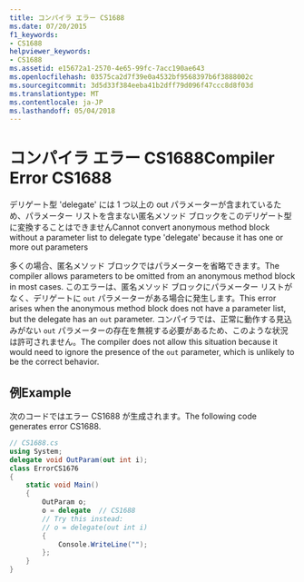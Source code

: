 ```yaml
---
title: コンパイラ エラー CS1688
ms.date: 07/20/2015
f1_keywords:
- CS1688
helpviewer_keywords:
- CS1688
ms.assetid: e15672a1-2570-4e65-99fc-7acc190ae643
ms.openlocfilehash: 03575ca2d7f39e0a4532bf9568397b6f3888002c
ms.sourcegitcommit: 3d5d33f384eeba41b2dff79d096f47ccc8d8f03d
ms.translationtype: MT
ms.contentlocale: ja-JP
ms.lasthandoff: 05/04/2018
---
```

# <a name="compiler-error-cs1688"></a><span data-ttu-id="348ea-102">コンパイラ エラー CS1688</span><span class="sxs-lookup"><span data-stu-id="348ea-102">Compiler Error CS1688</span></span>
<span data-ttu-id="348ea-103">デリゲート型 'delegate' には 1 つ以上の out パラメーターが含まれているため、パラメーター リストを含まない匿名メソッド ブロックをこのデリゲート型に変換することはできません</span><span class="sxs-lookup"><span data-stu-id="348ea-103">Cannot convert anonymous method block without a parameter list to delegate type 'delegate' because it has one or more out parameters</span></span>  
  
 <span data-ttu-id="348ea-104">多くの場合、匿名メソッド ブロックではパラメーターを省略できます。</span><span class="sxs-lookup"><span data-stu-id="348ea-104">The compiler allows parameters to be omitted from an anonymous method block in most cases.</span></span> <span data-ttu-id="348ea-105">このエラーは、匿名メソッド ブロックにパラメーター リストがなく、デリゲートに `out` パラメーターがある場合に発生します。</span><span class="sxs-lookup"><span data-stu-id="348ea-105">This error arises when the anonymous method block does not have a parameter list, but the delegate has an `out` parameter.</span></span> <span data-ttu-id="348ea-106">コンパイラでは、正常に動作する見込みがない `out` パラメーターの存在を無視する必要があるため、このような状況は許可されません。</span><span class="sxs-lookup"><span data-stu-id="348ea-106">The compiler does not allow this situation because it would need to ignore the presence of the `out` parameter, which is unlikely to be the correct behavior.</span></span>  
  
## <a name="example"></a><span data-ttu-id="348ea-107">例</span><span class="sxs-lookup"><span data-stu-id="348ea-107">Example</span></span>  
 <span data-ttu-id="348ea-108">次のコードではエラー CS1688 が生成されます。</span><span class="sxs-lookup"><span data-stu-id="348ea-108">The following code generates error CS1688.</span></span>  
  
```csharp  
// CS1688.cs  
using System;  
delegate void OutParam(out int i);  
class ErrorCS1676  
{  
    static void Main()   
    {  
        OutParam o;  
        o = delegate  // CS1688  
        // Try this instead:  
        // o = delegate(out int i)  
        {   
            Console.WriteLine("");  
        };  
    }  
}  
```
